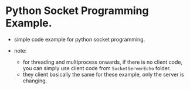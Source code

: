 # Python Socket Programming Example.

- simple code example for python socket programming.

- note:
  - for threading and multiprocess onwards, if there is no client code, you can simply use client code from `SocketServerEcho` folder.
  - they client basically the same for these example, only the server is changing.

